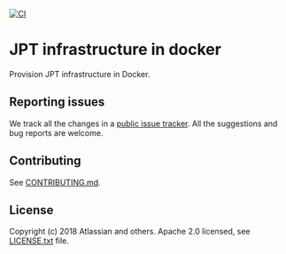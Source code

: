 [![CI](https://github.com/atlassian/docker-infrastructure/actions/workflows/ci.yml/badge.svg)](https://github.com/atlassian/docker-infrastructure/actions/workflows/ci.yml)

# JPT infrastructure in docker
Provision JPT infrastructure in Docker.

## Reporting issues

We track all the changes in a [public issue tracker](https://ecosystem.atlassian.net/secure/RapidBoard.jspa?rapidView=457&projectKey=JPERF).
All the suggestions and bug reports are welcome.

## Contributing

See [CONTRIBUTING.md](CONTRIBUTING.md).

## License
Copyright (c) 2018 Atlassian and others.
Apache 2.0 licensed, see [LICENSE.txt](LICENSE.txt) file.